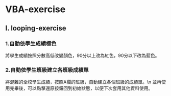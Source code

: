 # VBA-exercise
## I. looping-exercise
### 1.自動依學生成績標色
將學生成績按照分數高低改變顏色，90分以上改為紅色，90分以下改為藍色。
### 2.自動依學生班級建立各班級成績單
將混雜的全校學生成績，按照A欄的班級，自動建立各個班級的成績單。\n
並再使用完畢後，可以點擊還原按鈕回到初始狀態，以便下次套用其他資料使用。
